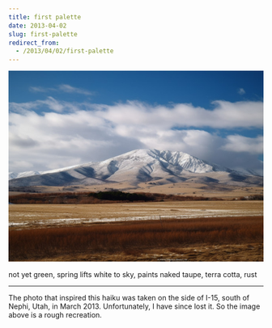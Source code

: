 ```yaml
---
title: first palette
date: 2013-04-02
slug: first-palette
redirect_from:
  - /2013/04/02/first-palette
---
```


<img src="assets/first-palette.jpg" /></a>

<p class="haiku">
not yet green, spring lifts
white to sky, paints naked taupe,
terra cotta, rust</p>

<hr />

The photo that inspired this haiku was taken on the side of I-15, south of Nephi, Utah, in March 2013. Unfortunately, I have since lost it. So the image above is a rough recreation.